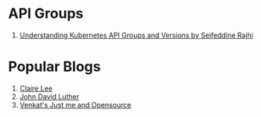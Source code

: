 
# API Groups

1. [Understanding Kubernetes API Groups and Versions by Seifeddine Rajhi](https://medium.com/@seifeddinerajhi/understanding-kubernetes-api-groups-and-versions-1043d26f455e)

# Popular Blogs

1. [Claire Lee](https://yuminlee2.medium.com/)
2. [John David Luther](https://medium.com/search/posts?q=Mastering+Kubernetes+One+Task+at+a+Time)
3. [Venkat's Just me and Opensource](https://www.youtube.com/channel/UC6VkhPuCCwR_kG0GExjoozg)